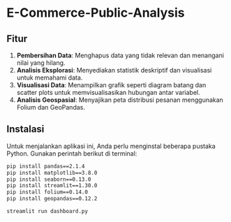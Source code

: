 # E-Commerce-Public-Analysis

## Fitur
1. **Pembersihan Data**: Menghapus data yang tidak relevan dan menangani nilai yang hilang.
2. **Analisis Eksplorasi**: Menyediakan statistik deskriptif dan visualisasi untuk memahami data.
3. **Visualisasi Data**: Menampilkan grafik seperti diagram batang dan scatter plots untuk memvisualisasikan hubungan antar variabel.
4. **Analisis Geospasial**: Menyajikan peta distribusi pesanan menggunakan Folium dan GeoPandas.


## Instalasi 
Untuk menjalankan aplikasi ini, Anda perlu menginstal beberapa pustaka Python. Gunakan perintah berikut di terminal:

```bash
pip install pandas==2.1.4
pip install matplotlib==3.8.0
pip install seaborn==0.13.0
pip install streamlit==1.30.0
pip install folium==0.14.0
pip install geopandas==0.12.2

streamlit run dashboard.py


